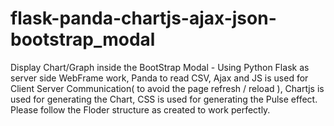 # flask-panda-chartjs-ajax-json-bootstrap_modal
Display Chart/Graph inside the BootStrap Modal - Using Python Flask as server side WebFrame work, Panda to read CSV, Ajax and JS is used for Client Server Communication( to avoid the page refresh / reload ), Chartjs is used for generating the Chart, CSS is used for generating the Pulse effect.
Please follow the Floder structure as created to work perfectly.
